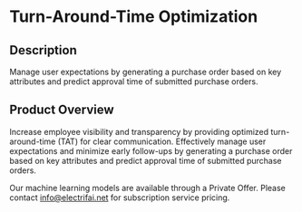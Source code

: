 # Turn-Around-Time Optimization

## Description
Manage user expectations by generating a purchase order based on key attributes and predict approval time of submitted purchase orders.

## Product Overview
Increase employee visibility and transparency by providing optimized turn-around-time (TAT) for clear communication. Effectively manage user expectations and minimize early follow-ups by generating a purchase order based on key attributes and predict approval time of submitted purchase orders.

Our machine learning models are available through a Private Offer. Please contact info@electrifai.net for subscription service pricing.
